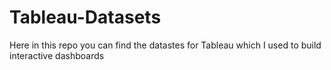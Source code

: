 # Tableau-Datasets #        

Here in this repo you can find the datastes for Tableau which I used to build interactive dashboards          
      
          
      
          
     
         
  
        
        
  
 
